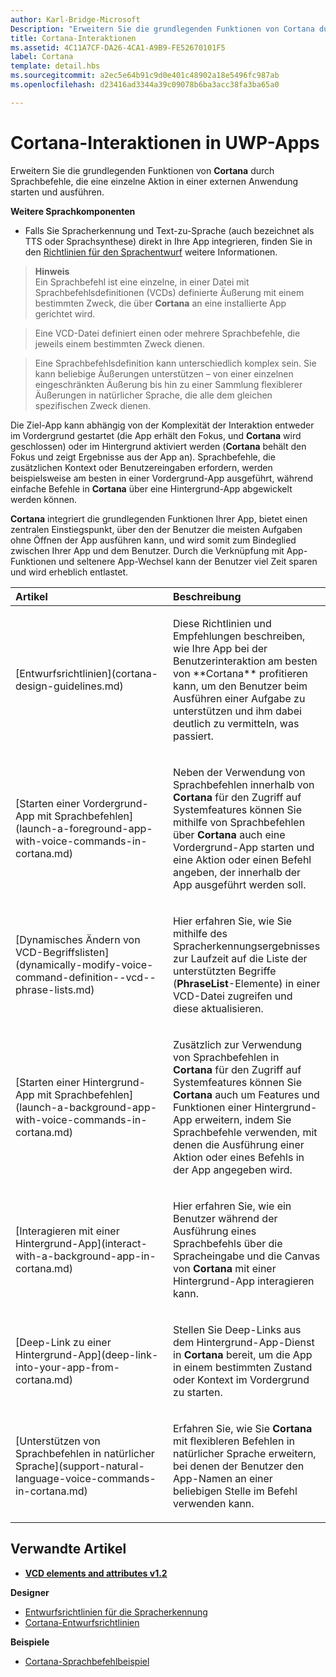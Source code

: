 ```yaml
---
author: Karl-Bridge-Microsoft
Description: "Erweitern Sie die grundlegenden Funktionen von Cortana durch Sprachbefehle, die eine einzelne Aktion in einer externen Anwendung starten und ausführen."
title: Cortana-Interaktionen
ms.assetid: 4C11A7CF-DA26-4CA1-A9B9-FE52670101F5
label: Cortana
template: detail.hbs
ms.sourcegitcommit: a2ec5e64b91c9d0e401c48902a18e5496fc987ab
ms.openlocfilehash: d23416ad3344a39c09078b6ba3acc38fa3ba65a0

---
```


# Cortana-Interaktionen in UWP-Apps




Erweitern Sie die grundlegenden Funktionen von **Cortana** durch Sprachbefehle, die eine einzelne Aktion in einer externen Anwendung starten und ausführen. 


**Weitere Sprachkomponenten**

-   Falls Sie Spracherkennung und Text-zu-Sprache (auch bezeichnet als TTS oder Sprachsynthese) direkt in Ihre App integrieren, finden Sie in den [Richtlinien für den Sprachentwurf](speech-interactions.md) weitere Informationen.

> **Hinweis**  
> Ein Sprachbefehl ist eine einzelne, in einer Datei mit Sprachbefehlsdefinitionen (VCDs) definierte Äußerung mit einem bestimmten Zweck, die über **Cortana** an eine installierte App gerichtet wird.

> Eine VCD-Datei definiert einen oder mehrere Sprachbefehle, die jeweils einem bestimmten Zweck dienen.

> Eine Sprachbefehlsdefinition kann unterschiedlich komplex sein. Sie kann beliebige Äußerungen unterstützen – von einer einzelnen eingeschränkten Äußerung bis hin zu einer Sammlung flexiblerer Äußerungen in natürlicher Sprache, die alle dem gleichen spezifischen Zweck dienen.


Die Ziel-App kann abhängig von der Komplexität der Interaktion entweder im Vordergrund gestartet (die App erhält den Fokus, und **Cortana** wird geschlossen) oder im Hintergrund aktiviert werden (**Cortana** behält den Fokus und zeigt Ergebnisse aus der App an). Sprachbefehle, die zusätzlichen Kontext oder Benutzereingaben erfordern, werden beispielsweise am besten in einer Vordergrund-App ausgeführt, während einfache Befehle in **Cortana** über eine Hintergrund-App abgewickelt werden können.

 

**Cortana** integriert die grundlegenden Funktionen Ihrer App, bietet einen zentralen Einstiegspunkt, über den der Benutzer die meisten Aufgaben ohne Öffnen der App ausführen kann, und wird somit zum Bindeglied zwischen Ihrer App und dem Benutzer. Durch die Verknüpfung mit App-Funktionen und seltenere App-Wechsel kann der Benutzer viel Zeit sparen und wird erheblich entlastet.


<table>
<colgroup>
<col width="50%" />
<col width="50%" />
</colgroup>
<thead>
<tr class="header">
<th align="left">Artikel</th>
<th align="left">Beschreibung</th>
</tr>
</thead>
<tbody>
<tr class="odd">
<td align="left"><p>[Entwurfsrichtlinien](cortana-design-guidelines.md)</p></td>
<td align="left"><p>Diese Richtlinien und Empfehlungen beschreiben, wie Ihre App bei der Benutzerinteraktion am besten von **Cortana** profitieren kann, um den Benutzer beim Ausführen einer Aufgabe zu unterstützen und ihm dabei deutlich zu vermitteln, was passiert.</p></td>
</tr>
<tr class="even">
<td align="left"><p>[Starten einer Vordergrund-App mit Sprachbefehlen](launch-a-foreground-app-with-voice-commands-in-cortana.md)</p></td>
<td align="left"><p>Neben der Verwendung von Sprachbefehlen innerhalb von <strong>Cortana</strong> für den Zugriff auf Systemfeatures können Sie mithilfe von Sprachbefehlen über <strong>Cortana</strong> auch eine Vordergrund-App starten und eine Aktion oder einen Befehl angeben, der innerhalb der App ausgeführt werden soll.</p></td>
</tr>
<tr class="odd">
<td align="left"><p>[Dynamisches Ändern von VCD-Begriffslisten](dynamically-modify-voice-command-definition--vcd--phrase-lists.md)</p></td>
<td align="left"><p>Hier erfahren Sie, wie Sie mithilfe des Spracherkennungsergebnisses zur Laufzeit auf die Liste der unterstützten Begriffe (<strong>PhraseList</strong>-Elemente) in einer VCD-Datei zugreifen und diese aktualisieren.</p></td>
</tr>
<tr class="even">
<td align="left"><p>[Starten einer Hintergrund-App mit Sprachbefehlen](launch-a-background-app-with-voice-commands-in-cortana.md)</p></td>
<td align="left"><p>Zusätzlich zur Verwendung von Sprachbefehlen in <strong>Cortana</strong> für den Zugriff auf Systemfeatures können Sie <strong>Cortana</strong> auch um Features und Funktionen einer Hintergrund-App erweitern, indem Sie Sprachbefehle verwenden, mit denen die Ausführung einer Aktion oder eines Befehls in der App angegeben wird.</p></td>
</tr>
<tr class="odd">
<td align="left"><p>[Interagieren mit einer Hintergrund-App](interact-with-a-background-app-in-cortana.md)</p></td>
<td align="left"><p>Hier erfahren Sie, wie ein Benutzer während der Ausführung eines Sprachbefehls über die Spracheingabe und die Canvas von <strong>Cortana</strong> mit einer Hintergrund-App interagieren kann.</p></td>
</tr>
<tr class="even">
<td align="left"><p>[Deep-Link zu einer Hintergrund-App](deep-link-into-your-app-from-cortana.md)</p></td>
<td align="left"><p>Stellen Sie Deep-Links aus dem Hintergrund-App-Dienst in <strong>Cortana</strong> bereit, um die App in einem bestimmten Zustand oder Kontext im Vordergrund zu starten.</p></td>
</tr>
<tr class="odd">
<td align="left"><p>[Unterstützen von Sprachbefehlen in natürlicher Sprache](support-natural-language-voice-commands-in-cortana.md)</p></td>
<td align="left"><p>Erfahren Sie, wie Sie <strong>Cortana</strong> mit flexibleren Befehlen in natürlicher Sprache erweitern, bei denen der Benutzer den App-Namen an einer beliebigen Stelle im Befehl verwenden kann.</p></td>
</tr>
</tbody>
</table>

 

## Verwandte Artikel


* [**VCD elements and attributes v1.2**](https://msdn.microsoft.com/library/windows/apps/dn706593)

**Designer**
* [Entwurfsrichtlinien für die Spracherkennung](https://msdn.microsoft.com/library/windows/apps/dn596121)
* [Cortana-Entwurfsrichtlinien](https://msdn.microsoft.com/library/windows/apps/dn974233)

**Beispiele**
* [Cortana-Sprachbefehlbeispiel](http://go.microsoft.com/fwlink/p/?LinkID=619899)
 

 







<!--HONumber=Jun16_HO4-->


